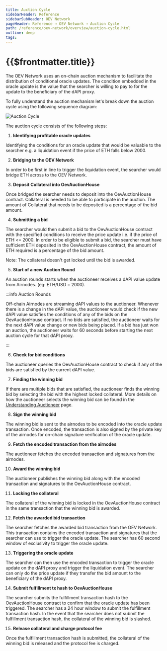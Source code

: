 ```yaml
---
title: Auction Cycle
sidebarHeader: Reference
sidebarSubHeader: OEV Network
pageHeader: Reference → OEV Network → Auction Cycle
path: /reference/oev-network/overview/auction-cycle.html
outline: deep
tags:
---
```


<PageHeader/>

<SearchHighlight/>

<FlexStartTag/>

# {{$frontmatter.title}}

The OEV Network uses an on-chain auction mechanism to facilitate the
distribution of conditional oracle updates. The condition embedded in the oracle
update is the value that the searcher is willing to pay to for the update to the
beneficiary of the dAPI proxy.

To fully understand the auction mechanism let's break down the auction cycle
using the following sequence diagram:

![Auction Cycle](/reference/oev-network/overview/assets/oev-auction-sequence.png)

The auction cycle consists of the following steps:

1. <b>Identifying profitable oracle updates</b>

Identifying the conditions for an oracle update that would be valuable to the
searcher e.g. a liquidation event if the price of ETH falls below 2000.

2. <b> Bridging to the OEV Network</b>

In order to be first in line to trigger the liquidation event, the searcher
would bridge ETH across to the OEV Network.

3. <b> Deposit Collateral into OevAuctionHouse </b>

Once bridged the searcher needs to deposit into the OevAuctionHouse contract.
Collateral is needed to be able to participate in the auction. The amount of
Collateral that needs to be deposited is a percentage of the bid amount.

4. <b>Submitting a bid</b>

The searcher would then submit a bid to the OevAuctionHouse contract with the
specified conditions to receive the price update i.e. if the price of ETH
<= 2000. In order to be eligible to submit a bid, the searcher must have
sufficient ETH deposited in the OevAuctionHouse contract, the amount of ETH
required is a percentage of the bid amount.

Note: The collateral doesn't get locked until the bid is awarded.

5. <b>Start of a new Auction Round</b>

An auction rounds starts when the auctioneer receives a dAPI value update from
Airnodes. (eg: ETH/USD = 2000).

:::info Auction Rounds

Off-chain Airnodes are streaming dAPI values to the auctioneer. Whenever there
is a change in the dAPI value, the auctioneer would check if the new dAPI value
satisfies the conditions of any of the bids on the OevAuctionHouse contract. If
no bids are satisfied, the auctioneer waits for the next dAPI value change or new bids being placed. If a bid
has just won an auction, the auctioneer waits for 60 seconds before starting the
next auction cycle for that dAPI proxy.

:::

6. <b>Check for bid conditions </b>

The auctioneer queries the OevAuctionHouse contract to check if any of the bids
are satisfied by the current dAPI value.

7. <b>Finding the winning bid</b>

If there are multiple bids that are satisfied, the auctioneer finds the winning
bid by selecting the bid with the highest locked collateral. More details on how
the auctioneer selects the winning bid can be found in the
[Understanding Auctioneer](/reference/oev-network/searchers/understanding-auctioneer.html#parallel-auctions)
page.

8. <b> Sign the winning bid</b>

The winning bid is sent to the airnodes to be encoded into the oracle update
transaction. Once encoded, the transaction is also signed by the private key of
the airnodes for on-chain signature verification of the oracle update.

9. <b> Fetch the encoded transaction from the airnodes</b>

The auctioneer fetches the encoded transaction and signatures from the airnodes.

10. <b> Award the winning bid</b>

The auctioneer publishes the winning bid along with the encoded transaction and
signatures to the OevAuctionHouse contract.

11. <b> Locking the collateral</b>

The collateral of the winning bid is locked in the OevAuctionHouse contract in
the same transaction that the winning bid is awarded.

12. <b> Fetch the awarded bid transaction</b>

The searcher fetches the awarded bid transaction from the OEV Network. This
transaction contains the encoded transaction and signatures that the searcher
can use to trigger the oracle update. The searcher has 60 second window of
exclusivity to trigger the oracle update.

13. <b>Triggering the oracle update</b>

The searcher can then use the encoded transaction to trigger the oracle update
on the dAPI proxy and trigger the liquidation event. The searcher can only do
the price update if they transfer the bid amount to the beneficiary of the dAPI
proxy.

14. <b> Submit fulfillment tx hash to OevAuctionHouse</b>

The searcher submits the fulfillment transaction hash to the OevAuctionHouse
contract to confirm that the oracle update has been triggered. The searcher has
a 24 hour window to submit the fulfillment transaction hash. In the event that
the searcher does not submit the fulfillment transaction hash, the collateral of
the winning bid is slashed.

15. <b> Release collateral and charge protocol fee</b>

Once the fulfillment transaction hash is submitted, the collateral of the
winning bid is released and the protocol fee is charged.
